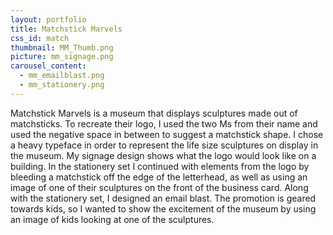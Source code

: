 ```yaml
---
layout: portfolio
title: Matchstick Marvels
css_id: match
thumbnail: MM_Thumb.png
picture: mm_signage.png
carousel_content:
  - mm_emailblast.png
  - mm_stationery.png
---
```

Matchstick Marvels is a museum that displays sculptures made out of matchsticks. To recreate their logo, I used the two Ms from their name and used the negative space in between to suggest a matchstick shape. I chose a heavy typeface in order to represent the life size sculptures on display in the museum. My signage design shows what the logo would look like on a building. In the stationery set I continued with elements from the logo by bleeding a matchstick off the edge of the letterhead, as well as using an image of one of their sculptures on the front of the business card. Along with the stationery set, I designed an email blast. The promotion is geared towards kids, so I wanted to show the excitement of the museum by using an image of kids looking at one of the sculptures.
